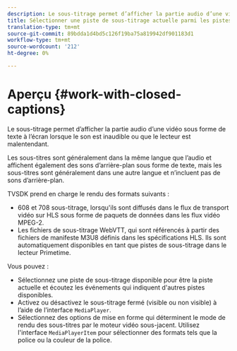 ```yaml
---
description: Le sous-titrage permet d’afficher la partie audio d’une vidéo sous forme de texte à l’écran lorsque le son est inaudible ou que le lecteur est malentendant.
title: Sélectionner une piste de sous-titrage actuelle parmi les pistes disponibles
translation-type: tm+mt
source-git-commit: 89bdda1d4bd5c126f19ba75a819942df901183d1
workflow-type: tm+mt
source-wordcount: '212'
ht-degree: 0%

---
```



# Aperçu {#work-with-closed-captions}

Le sous-titrage permet d’afficher la partie audio d’une vidéo sous forme de texte à l’écran lorsque le son est inaudible ou que le lecteur est malentendant.

Les sous-titres sont généralement dans la même langue que l’audio et affichent également des sons d’arrière-plan sous forme de texte, mais les sous-titres sont généralement dans une autre langue et n’incluent pas de sons d’arrière-plan.

TVSDK prend en charge le rendu des formats suivants :

* 608 et 708 sous-titrage, lorsqu&#39;ils sont diffusés dans le flux de transport vidéo sur HLS sous forme de paquets de données dans les flux vidéo MPEG-2.
* Les fichiers de sous-titrage WebVTT, qui sont référencés à partir des fichiers de manifeste M3U8 définis dans les spécifications HLS. Ils sont automatiquement disponibles en tant que pistes de sous-titrage dans le lecteur Primetime.

Vous pouvez :

* Sélectionnez une piste de sous-titrage disponible pour être la piste actuelle et écoutez les événements qui indiquent d&#39;autres pistes disponibles.
* Activez ou désactivez le sous-titrage fermé (visible ou non visible) à l’aide de l’interface `MediaPlayer`.
* Sélectionnez des options de mise en forme qui déterminent le mode de rendu des sous-titres par le moteur vidéo sous-jacent. Utilisez l&#39;interface `MediaPlayerItem` pour sélectionner des formats tels que la police ou la couleur de la police.
